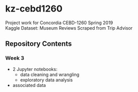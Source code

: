 # kz-cebd1260
Project work for Concordia CEBD-1260 Spring 2019\
Kaggle Dataset: Museum Reviews Scraped from Trip Advisor

## Repository Contents
### Week 3
- 2 Jupyter notebooks:
  - data cleaning and wrangling
  - exploratory data analysis
- associated data
